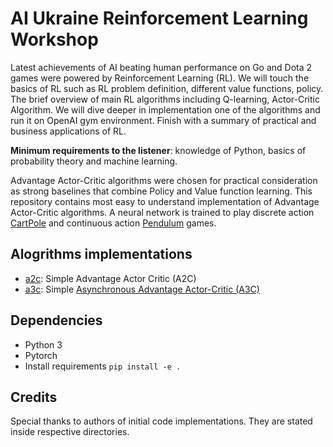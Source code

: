 # AI Ukraine Reinforcement Learning Workshop


Latest achievements of AI beating human performance on Go and Dota 2 games were powered by Reinforcement Learning (RL). 
We will touch the basics of RL such as RL problem definition, different value functions, policy. The brief overview of 
main RL algorithms including Q-learning, Actor-Critic Algorithm. We will dive deeper in implementation one of the 
algorithms and run it on OpenAI gym environment. Finish with a summary of practical and business applications of RL.

**Minimum requirements to the listener**: knowledge of Python, basics of probability theory and machine learning.

Advantage Actor-Critic algorithms were chosen for practical consideration as strong baselines that combine 
Policy and Value function learning. This repository contains most easy to understand implementation of Advantage 
Actor-Critic algorithms.
A neural network is trained to play discrete action [CartPole](https://gym.openai.com/envs/CartPole-v0/) and
continuous action [Pendulum](https://gym.openai.com/envs/Pendulum-v0/) games.


## Alogrithms implementations

* [a2c](/simple-a2c): Simple Advantage Actor Critic (A2C)
* [a3c](/simple-a3c): Simple [Asynchronous Advantage Actor-Critic (A3C)](https://arxiv.org/pdf/1602.01783.pdf)

## Dependencies

* Python 3
* Pytorch
* Install requirements ``pip install -e .``


## Credits

Special thanks to authors of initial code implementations. They are stated inside respective directories.